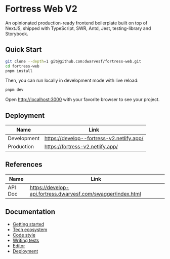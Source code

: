 # Fortress Web V2

An opinionated production-ready frontend boilerplate built on top of NextJS,
shipped with TypeScript, SWR, Antd, Jest, testing-library and Storybook.

## Quick Start

```bash
git clone --depth=1 git@github.com:dwarvesf/fortress-web.git
cd fortress-web
pnpm install
```

Then, you can run locally in development mode with live reload:

```bash
pnpm dev
```

Open [http://localhost:3000](http://localhost:3000) with your favorite browser
to see your project.

## Deployment

| Name        | Link                                      |
| ----------- | ----------------------------------------- |
| Development | https://develop--fortress-v2.netlify.app/ |
| Production  | https://fortress-v2.netlify.app/          |

## References

| Name    | Link                                                         |
| ------- | ------------------------------------------------------------ |
| API Doc | https://develop-api.fortress.dwarvesf.com/swagger/index.html |

## Documentation

- [Getting started](./docs/GETTING_STARTED.md)
- [Tech ecosystem](./docs/TECH_ECOSYSTEM.md)
- [Code style](./docs/CODE_STYLE.md)
- [Writing tests](./docs/WRITING_TEST.md)
- [Editor](./docs/EDITOR.md)
- [Deployment](./docs/DEPLOYMENT.md)
